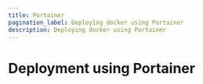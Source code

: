 ```yaml
---
title: Portainer
pagination_label: Deploying docker using Portainer
description: Deploying docker using Portainer
---
```


# Deployment using Portainer

